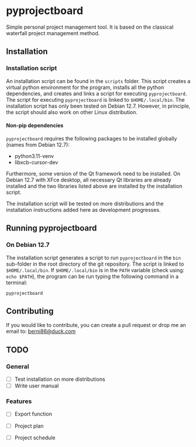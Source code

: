 <!--
Copyright (c) 2022 bernik86.

This file is part of pyprojectboard 
(see https://github.com/bernik86/pyprojectboard).

This program is free software: you can redistribute it and/or modify
it under the terms of the GNU General Public License as published by
the Free Software Foundation, either version 3 of the License, or
(at your option) any later version.

This program is distributed in the hope that it will be useful,
but WITHOUT ANY WARRANTY; without even the implied warranty of
MERCHANTABILITY or FITNESS FOR A PARTICULAR PURPOSE.  See the
GNU General Public License for more details.

You should have received a copy of the GNU General Public License
along with this program. If not, see <http://www.gnu.org/licenses/>.
-->
# pyprojectboard
Simple personal project management tool. It is based on the classical waterfall project management method.

## Installation

### Installation script

An installation script can be found in the `scripts` folder. 
This script creates a virtual python environment for the program, installs all the python dependencies, and creates and links a script for executing `pyprojectboard`.
The script for executing `pyprojectboard` is linked to `$HOME/.local/bin`.
The installation script has only been tested on Debian 12.7. 
However, in principle, the script should also work on other Linux distribution.


#### Non-pip dependencies

`pyprojectboard` requires the following packages to be installed globally (names from Debian 12.7):

-	python3.11-venv 
-	libxcb-cursor-dev


Furthermore, some version of the Qt framework need to be installed. 
On Debian 12.7 with XFce desktop, all necessary Qt libraries are already installed and the two libraries listed above are installed by the installation script.

The installation script will be tested on more distributions and the installation instructions added here as development progresses. 


## Running pyprojectboard

### On Debian 12.7

The installation script generates a script to run `pyprojectboard` in the `bin` sub-folder in the root directory of the git repository.
The script is linked to `$HOME/.local/bin`.
If `$HOME/.local/bin` is in the `PATH` variable (check using: `echo $PATH`), the program can be run typing the following command in a terminal:

`pyprojectboard`



## Contributing

If you would like to contribute, you can create a pull request or drop me an email to: berni86@duck.com 


## TODO

### General

- [ ] Test installation on more distributions
- [ ] Write user manual

### Features

- [ ] Export function
- [ ] Project plan
- [ ] Project schedule

